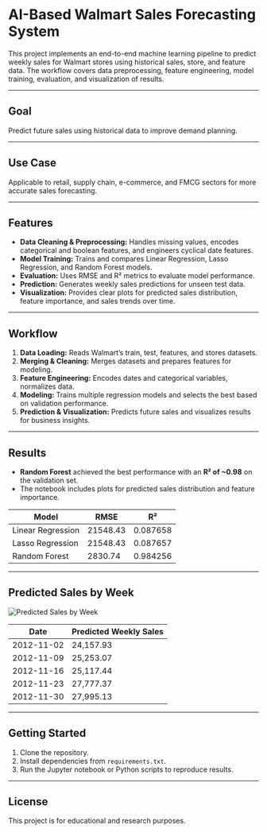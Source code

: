 # AI-Based Walmart Sales Forecasting System

This project implements an end-to-end machine learning pipeline to predict weekly sales for Walmart stores using historical sales, store, and feature data. The workflow covers data preprocessing, feature engineering, model training, evaluation, and visualization of results.

---


## Goal

Predict future sales using historical data to improve demand planning.

---

## Use Case

Applicable to retail, supply chain, e-commerce, and FMCG sectors for more accurate sales forecasting.

---

## Features

- **Data Cleaning & Preprocessing:** Handles missing values, encodes categorical and boolean features, and engineers cyclical date features.
- **Model Training:** Trains and compares Linear Regression, Lasso Regression, and Random Forest models.
- **Evaluation:** Uses RMSE and R² metrics to evaluate model performance.
- **Prediction:** Generates weekly sales predictions for unseen test data.
- **Visualization:** Provides clear plots for predicted sales distribution, feature importance, and sales trends over time.

---

## Workflow

1. **Data Loading:** Reads Walmart’s train, test, features, and stores datasets.
2. **Merging & Cleaning:** Merges datasets and prepares features for modeling.
3. **Feature Engineering:** Encodes dates and categorical variables, normalizes data.
4. **Modeling:** Trains multiple regression models and selects the best based on validation performance.
5. **Prediction & Visualization:** Predicts future sales and visualizes results for business insights.

---

## Results

- **Random Forest** achieved the best performance with an **R² of ~0.98** on the validation set.
- The notebook includes plots for predicted sales distribution and feature importance.

| Model              |   RMSE    |    R²      |
|--------------------|-----------|------------|
| Linear Regression  | 21548.43  | 0.087658   |
| Lasso Regression   | 21548.43  | 0.087657   |
| Random Forest      |  2830.74  | 0.984256   |

---

## Predicted Sales by Week

![Predicted Sales by Week](https://github.com/user-attachments/assets/882c4df5-7841-480b-a86a-06e8f54effb1)

| Date       | Predicted Weekly Sales |
|------------|-----------------------|
| 2012-11-02 | 24,157.93             |
| 2012-11-09 | 25,253.07             |
| 2012-11-16 | 25,117.44             |
| 2012-11-23 | 27,777.37             |
| 2012-11-30 | 27,995.13             |

---

## Getting Started

1. Clone the repository.
2. Install dependencies from `requirements.txt`.
3. Run the Jupyter notebook or Python scripts to reproduce results.

---

## License

This project is for educational and research purposes.

